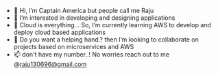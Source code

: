 - 👋 Hi, I’m Captain America but people call me Raju
- 👀 I’m interested in developing and designing applications
- 🌱 Cloud is everything... So, I’m currently learning AWS to develop and deploy cloud based applications
- 💞️ Do you want a helping hand.? then I’m looking to collaborate on projects based on microservices and AWS
- 📫 don't have my number..! No worries reach out to me @raju130696@gmail.com

<!---
raju119/raju119 is a ✨ special ✨ repository because its `README.md` (this file) appears on your GitHub profile.
You can click the Preview link to take a look at your changes.
--->
